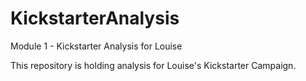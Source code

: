 # KickstarterAnalysis
Module 1 - Kickstarter Analysis for Louise

This repository is holding analysis for Louise's Kickstarter Campaign.

